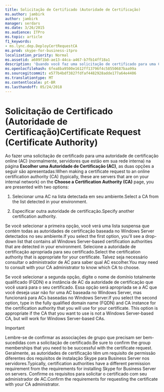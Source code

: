 ```yaml
---
title: Solicitação de Certificado (Autoridade de Certificação)
ms.author: jambirk
author: jambirk
manager: serdars
ms.date: 3/26/2015
ms.audience: ITPro
ms.topic: article
f1_keywords:
- ms.lync.dep.DeployCertRequestCA
ms.prod: skype-for-business-itpro
localization_priority: Normal
ms.assetid: a609f1b0-ae13-44ca-a467-b7fb14ff18a1
description: 'Quando você faz uma solicitação de certificado para uma CA (autoridade de certificação online) (normalmente, esses são os servidores que estão em sua rede interna) na página Escolher uma autoridade de certificação (CA), são apresentadas duas opções:'
ms.openlocfilehash: 6fea8ba9500e1612ff13796f4c58550687baa99a
ms.sourcegitcommit: e577b4bdf3827fdfaf4482928adde177a64e4406
ms.translationtype: MT
ms.contentlocale: pt-BR
ms.lasthandoff: 05/24/2018
---
```

# <a name="certificate-request-certificate-authority"></a><span data-ttu-id="087fc-103">Solicitação de Certificado (Autoridade de Certificação)</span><span class="sxs-lookup"><span data-stu-id="087fc-103">Certificate Request (Certificate Authority)</span></span>
 
<span data-ttu-id="087fc-104">Ao fazer uma solicitação de certificado para uma autoridade de certificação online (AC) (normalmente, servidores que estão em sua rede interna) na página **Escolher uma Autoridade de Certificação (AC)**, as duas opções a seguir são apresentadas:</span><span class="sxs-lookup"><span data-stu-id="087fc-104">When making a certificate request to an online certification authority (CA) (typically, these are servers that are on your internal network) on the **Choose a Certification Authority (CA)** page, you are presented with two options:</span></span>
  
1. <span data-ttu-id="087fc-105">Selecionar uma AC na lista detectada em seu ambiente.</span><span class="sxs-lookup"><span data-stu-id="087fc-105">Select a CA from the list detected in your environment.</span></span>
    
2. <span data-ttu-id="087fc-106">Especificar outra autoridade de certificação.</span><span class="sxs-lookup"><span data-stu-id="087fc-106">Specify another certification authority.</span></span>
    
<span data-ttu-id="087fc-107">Se você selecionar a primeira opção, você verá uma lista suspensa que contém todas as autoridades de certificação baseada no Windows Server detectados no seu ambiente.</span><span class="sxs-lookup"><span data-stu-id="087fc-107">If you select the first option, you'll see a drop-down list that contains all Windows Server-based certification authorities that are detected in your environment.</span></span> <span data-ttu-id="087fc-108">Selecione a autoridade de certificação apropriada para seu certificado.</span><span class="sxs-lookup"><span data-stu-id="087fc-108">Select the certification authority that is appropriate for your certificate.</span></span> <span data-ttu-id="087fc-109">Talvez seja necessário consultar o administrador de AC para saber qual AC escolher.</span><span class="sxs-lookup"><span data-stu-id="087fc-109">You may need to consult with your CA administrator to know which CA to choose.</span></span>
  
<span data-ttu-id="087fc-p102">Se você selecionar a segunda opção, digite o nome de domínio totalmente qualificado (FQDN) e a instância de AC da autoridade de certificação que você usará para o seu certificado. Essa opção será apropriada se a AC que você deseja usar não for uma AC baseada no Windows Server, mas funcionará para ACs baseadas no Windows Server.</span><span class="sxs-lookup"><span data-stu-id="087fc-p102">If you select the second option, type in the fully qualified domain name (FQDN) and CA instance for the certification authority that you will use for your certificate. This option is appropriate if the CA that you want to use is not a Windows Server-based CA, but will work for Windows Server-based CAs.</span></span>
  
> [!IMPORTANT]
> <span data-ttu-id="087fc-112">Lembre-se de confirmar as associações de grupo que precisam ser bem-sucedidas com a solicitação de certificado.</span><span class="sxs-lookup"><span data-stu-id="087fc-112">Be sure to confirm the group memberships that you need to be successful with the certificate request.</span></span> <span data-ttu-id="087fc-113">Geralmente, as autoridades de certificação têm um requisito de permissão diferentes dos requisitos de instalação Skype para Business Server nos servidores.</span><span class="sxs-lookup"><span data-stu-id="087fc-113">Typically, certification authorities have a different permission requirement from the requirements for installing Skype for Business Server on servers.</span></span> <span data-ttu-id="087fc-114">Confirme os requisitos para solicitar o certificado com seu administrador de AC.</span><span class="sxs-lookup"><span data-stu-id="087fc-114">Confirm the requirements for requesting the certificate with your CA administrator.</span></span> 
  

